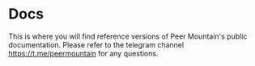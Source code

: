 # Docs
This is where you will find reference versions of Peer Mountain's public documentation.
Please refer to the telegram channel https://t.me/peermountain for any questions.
